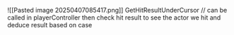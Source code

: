 ![[Pasted image 20250407085417.png]]
GetHitResultUnderCursor // can be called in playerController 
then check hit result to see the actor we hit and deduce result based on case